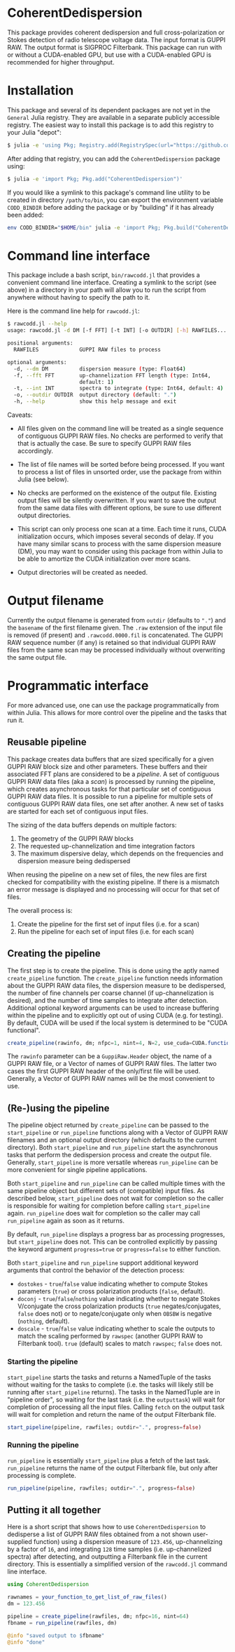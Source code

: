 # CoherentDedispersion

This package provides coherent dedispersion and full cross-polarization or
Stokes detection of radio telescope voltage data.  The input format is GUPPI
RAW.  The output format is SIGPROC Filterbank.  This package can run with or
without a CUDA-enabled GPU, but use with a CUDA-enabled GPU is recommended for
higher throughput.

# Installation

This package and several of its dependent packages are not yet in the `General`
Julia registry.  They are available in a separate publicly accessible registry.
The easiest way to install this package is to add this registry to your Julia
"depot":

```bash
$ julia -e 'using Pkg; Registry.add(RegistrySpec(url="https://github.com/david-macmahon/MyJuliaRegistry"))'
```

After adding that registry, you can add the `CoherentDedispersion` package
using:

```bash
$ julia -e 'import Pkg; Pkg.add("CoherentDedispersion")'
```

If you would like a symlink to this package's command line utility to be created
in directory `/path/to/bin`, you can export the environment variable
`CODD_BINDIR` before adding the package or by "building" if it has already been
added:

```bash
env CODD_BINDIR="$HOME/bin" julia -e 'import Pkg; Pkg.build("CoherentDedispersion"; verbose=true)'
```

# Command line interface

This package include a bash script, `bin/rawcodd.jl` that provides a convenient
command line interface.  Creating a symlink to the script (see above) in a
directory in your path will allow you to run the script from anywhere without
having to specify the path to it.

Here is the command line help for `rawcodd.jl`:

```bash
$ rawcodd.jl --help
usage: rawcodd.jl -d DM [-f FFT] [-t INT] [-o OUTDIR] [-h] RAWFILES...

positional arguments:
  RAWFILES             GUPPI RAW files to process

optional arguments:
  -d, --dm DM          dispersion measure (type: Float64)
  -f, --fft FFT        up-channelization FFT length (type: Int64,
                       default: 1)
  -t, --int INT        spectra to integrate (type: Int64, default: 4)
  -o, --outdir OUTDIR  output directory (default: ".")
  -h, --help           show this help message and exit
```

Caveats:

* All files given on the command line will be treated as a single sequence of
  contiguous GUPPI RAW files.  No checks are performed to verify that that is
  actually the case.  Be sure to specify GUPPI RAW files accordingly.

* The list of file names will be sorted before being processed.  If you want to
  process a list of files in unsorted order, use the package from within Julia
  (see below).

* No checks are performed on the existence of the output file.  Existing output
  files will be silently overwritten.  If you want to save the output from the
  same data files with different options, be sure to use different output
  directories.

* This script can only process one scan at a time.  Each time it runs, CUDA
  initialization occurs, which imposes several seconds of delay.  If you have
  many similar scans to process with the same dispersion measure (DM), you may
  want to consider using this package from within Julia to be able to amortize
  the CUDA initialization over more scans.

* Output directories will be created as needed.

# Output filename

Currently the output filename is generated from `outdir` (defaults to `"."`) and
the `basename` of the first filename given.  The `.raw` extension of the input
file is removed (if present) and `.rawcodd.0000.fil` is concatenated.  The GUPPI
RAW sequence number (if any) is retained so that individual GUPPI RAW files from
the same scan may be processed individually without overwriting the same output
file.

# Programmatic interface

For more advanced use, one can use the package programmatically from within
Julia.  This allows for more control over the pipeline and the tasks that run
it.

## Reusable pipeline

This package creates data buffers that are sized specifically for a given GUPPI
RAW block size and other parameters.  These buffers and their associated FFT
plans are considered to be a *pipeline*.  A set of contiguous GUPPI RAW data
files (aka a *scan*) is processed by running the pipeline, which creates
asynchronous tasks for that particular set of contiguous GUPPI RAW data files.
It is possible to run a pipeline for multiple sets of contiguous GUPPI RAW data
files, one set after another.  A new set of tasks are started for each set of
contiguous input files.

The sizing of the data buffers depends on multiple factors:

1. The geometry of the GUPPI RAW blocks
2. The requested up-channelization and time integration factors
3. The maximum dispersive delay, which depends on the frequencies and dispersion
   measure being dedispersed

When reusing the pipeline on a new set of files, the new files are first checked
for compatibility with the existing pipeline.  If there is a mismatch an error
message is displayed and no processing will occur for that set of files.

The overall process is:

1. Create the pipeline for the first set of input files (i.e. for a scan)
2. Run the pipeline for each set of input files (i.e. for each scan)

## Creating the pipeline

The first step is to create the pipeline.  This is done using the aptly named
`create_pipeline` function.  The `create_pipeline` function needs information
about the GUPPI RAW data files, the dispersion measure to be dedispersed, the
number of fine channels per coarse channel (if up-channelization is desired),
and the number of time samples to integrate after detection.  Additional
optional keyword arguments can be used to increase buffering within the
pipeline and to explicitly opt out of using CUDA (e.g. for testing).  By
default, CUDA will be used if the local system is determined to be "CUDA
functional".

```julia
create_pipeline(rawinfo, dm; nfpc=1, nint=4, N=2, use_cuda=CUDA.functional())
```

The `rawinfo` parameter can be a `GuppiRaw.Header` object, the name of a GUPPI
RAW file, or a Vector of names of GUPPI RAW files.  The latter two cases the
first GUPPI RAW header of the only/first file will be used.  Generally, a
Vector of GUPPI RAW names will be the most convenient to use.

## (Re-)using the pipeline

The pipeline object returned by `create_pipeline` can be passed to the
`start_pipeline` or `run_pipeline` functions along with a Vector of GUPPI RAW
filenames and an optional output directory (which defaults to the current
directory).  Both `start_pipeline` and `run_pipeline` start the asynchronous
tasks that perform the dedispersion process and create the output file.
Generally, `start_pipeline` is more versatile whereas `run_pipeline` can be
more convenient for single pipeline applications.

Both `start_pipeline` and `run_pipeline` can be called multiple times with the
same pipeline object but different sets of (compatible) input files.  As
described below, `start_pipeline` does not wait for completion so the caller is
responsible for waiting for completion before calling `start_pipeline` again.
`run_pipeline` does wait for completion so the caller may call `run_pipeline`
again as soon as it returns.

By default, `run_pipeline` displays a progress bar as processing progresses, but
`start_pipeline` does not.  This can be controlled explicitly by passing the
keyword argument `progress=true` or `progress=false` to either function.

Both `start_pipeline` and `run_pipeline` support additional keyword arguments
that control the behavior of the detection process:

* `dostokes` - `true`/`false` value indicating whether to compute Stokes
               parameters (`true`) or cross polarization products (`false`,
               default).
* `doconj` - `true`/`false`/`nothing` value indicating whether to negate Stokes
             V/conjugate the cross polarization products (`true`
             negates/conjugates, `false` does not) or to negate/conjugate only
             when `OBSBW` is negative (`nothing`, default).
* `doscale`  - `true`/`false` value indicating whether to scale the outputs to
               match the scaling performed by `rawspec` (another GUPPI RAW to
               Filterbank tool).  `true` (default) scales to match `rawspec`;
               `false` does not.

### Starting the pipeline

`start_pipeline` starts the tasks and returns a NamedTuple of the tasks without
waiting for the tasks to complete (i.e. the tasks will likely still be running
after `start_pipeline` returns).  The tasks in the NamedTuple are in "pipeline
order", so waiting for the last task (i.e. the `outputtask`) will wait for
completion of processing all the input files.  Calling `fetch` on the output
task will wait for completion and return the name of the output Filterbank file.

```julia
start_pipeline(pipeline, rawfiles; outdir=".", progress=false)
```

### Running the pipeline

`run_pipeline` is essentially `start_pipeline` plus a fetch of the last task.
`run_pipeline` returns the name of the output Filterbank file, but only after
processing is complete.

```julia
run_pipeline(pipeline, rawfiles; outdir=".", progress=false)
```

## Putting it all together

Here is a short script that shows how to use `CoherentDedispersion` to
dedisperse a list of GUPPI RAW files obtained from a not shown user-supplied
function) using a dispersion measure of `123.456`, up-channelizing by a factor
of `16`, and integrating `128` time samples (i.e. up-channelized spectra) after
detecting, and outputting a Filterbank file in the current directory.  This is
essentially a simplified version of the `rawcodd.jl` command line interface.

```julia
using CoherentDedispersion

rawnames = your_function_to_get_list_of_raw_files()
dm = 123.456

pipeline = create_pipeline(rawfiles, dm; nfpc=16, nint=64)
fbname = run_pipeline(rawfiles, dm)

@info "saved output to $fbname"
@info "done"
```
